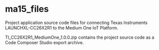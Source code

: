 # ma15_files

Project application source code files for connecting Texas Instruments LAUNCHXL-CC26X2R1 to the Medium One IoT Platform.

TI_CC26X2R1_MediumOne_1.0.0.zip contains the project source code as a Code Composer Studio export archive.

